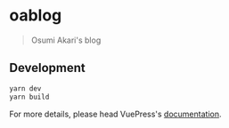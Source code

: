# oablog

> Osumi Akari&#39;s blog

## Development

```bash
yarn dev
yarn build
```

For more details, please head VuePress's [documentation](https://v1.vuepress.vuejs.org/).


